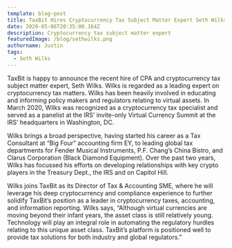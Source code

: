 ```yaml
---
template: blog-post
title: TaxBit Hires Cryptocurrency Tax Subject Matter Expert Seth Wilks
date: 2020-05-06T20:35:00.164Z
description: Cryptocurrency tax subject matter expert
featuredImage: /blog/sethwilks.png
authorname: Justin
tags:
  - Seth Wilks
---
```

TaxBit is happy to announce the recent hire of CPA and cryptocurrency tax subject matter expert, Seth Wilks. Wilks is regarded as a leading expert on cryptocurrency tax matters. Wilks has been heavily involved in educating and informing policy makers and regulators relating to virtual assets. In March 2020, Wilks was recognized as a cryptocurrency tax specialist and served as a panelist at the IRS’ invite-only Virtual Currency Summit at the IRS’ headquarters in Washington, DC.



Wilks brings a broad perspective, having started his career as a Tax Consultant at “Big Four” accounting firm EY, to leading global tax departments for Fender Musical Instruments, P.F. Chang’s China Bistro, and Clarus Corporation (Black Diamond Equipment). Over the past two years, Wilks has focussed his efforts on developing relationships with key crypto players in the Treasury Dept., the IRS and on Capitol Hill.



Wilks joins TaxBit as its Director of Tax & Accounting SME, where he will leverage his deep cryptocurrency and compliance experience to further solidify TaxBit’s position as a leader in cryptocurrency taxes, accounting, and information reporting. Wilks says, “Although virtual currencies are moving beyond their infant years, the asset class is still relatively young. Technology will play an integral role in automating the regulatory hurdles relating to this unique asset class. TaxBit’s platform is positioned well to provide tax solutions for both industry and global regulators.”
